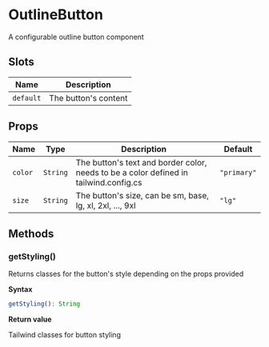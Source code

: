 # OutlineButton

A configurable outline button component

## Slots

| Name      | Description          |
| --------- | -------------------- |
| `default` | The button's content |

## Props

| Name    | Type     | Description                                                                           | Default     |
| ------- | -------- | ------------------------------------------------------------------------------------- | ----------- |
| `color` | `String` | The button's text and border color, needs to be a color defined in tailwind.config.cs | `"primary"` |
| `size`  | `String` | The button's size, can be sm, base, lg, xl, 2xl, ..., 9xl                             | `"lg"`      |

## Methods

### getStyling()

Returns classes for the button's style depending on the props provided

**Syntax**

```typescript
getStyling(): String
```

**Return value**

Tailwind classes for button styling

